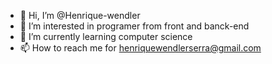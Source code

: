 - 👋 Hi, I’m @Henrique-wendler
- 👀 I’m interested in programer from front and banck-end
- 🌱 I’m currently learning computer science
- 📫 How to reach me for henriquewendlerserra@gmail.com


